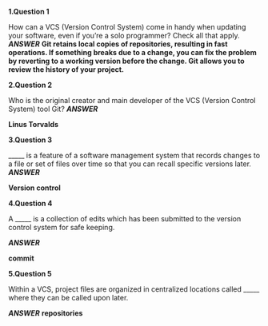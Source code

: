 
**1.Question 1**

How can a VCS (Version Control System) come in handy when updating your software, even if you’re a solo programmer? 
Check all that apply.
***ANSWER***
**Git retains local copies of repositories, resulting in fast operations.
If something breaks due to a change, you can fix the problem by reverting to a working version before the change.
Git allows you to review the history of your project.**



**2.Question 2**

Who is the original creator and main developer of the VCS (Version Control System) tool Git?
***ANSWER***

**Linus Torvalds**



**3.Question 3**

_____ is a feature of a software management system that records changes to a file or set of files over time so that you can recall specific versions later.
***ANSWER***

**Version control**


**4.Question 4**

A _____ is a collection of edits which has been submitted to the version control system for safe keeping.

***ANSWER***

**commit**




**5.Question 5**

Within a VCS, project files are organized in centralized locations called _____ where they can be called upon later.

***ANSWER***
**repositories**

